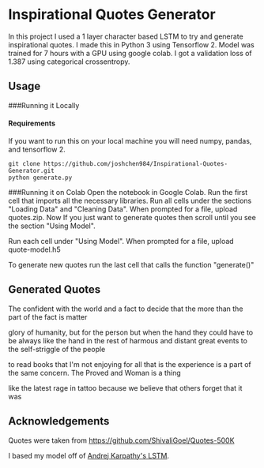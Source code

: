 # Inspirational Quotes Generator
In this project I used a 1 layer character based LSTM to try and generate inspirational quotes. I made this in Python 3 using Tensorflow 2. Model was trained for 7 hours with a GPU using google colab. I got a validation loss of 1.387 using categorical crossentropy.

## Usage
###Running it Locally
#### Requirements
If you want to run this on your local machine you will need numpy, pandas, and tensorflow 2.

~~~
git clone https://github.com/joshchen984/Inspirational-Quotes-Generator.git
python generate.py
~~~

###Running it on Colab
Open the notebook in Google Colab. Run the first cell that imports all the necessary libraries. Run all cells under the sections "Loading Data" and "Cleaning Data". When prompted for a file, upload quotes.zip. Now If you just want to generate quotes then scroll until you see the section "Using Model".

Run each cell under "Using Model". When prompted for a file, upload quote-model.h5

To generate new quotes run the last cell that calls the function "generate()"


## Generated Quotes
The confident with the world and a fact to decide that the more than the part of the fact is matter

glory of humanity, but for the person but when the hand they could have to be always like the hand in the rest of harmous and distant great events to the self-striggle of the people

to read books that I'm not enjoying for all that is the experience is a part of the same concern.  The Proved and Woman is a thing

like the latest rage in tattoo because we believe that others forget that it was 

## Acknowledgements

Quotes were taken from https://github.com/ShivaliGoel/Quotes-500K

I based my model off of <a href = "http://karpathy.github.io/2015/05/21/rnn-effectiveness/">
Andrej Karpathy's LSTM</a>.

